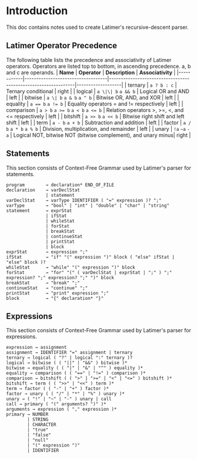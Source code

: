 # Introduction
This doc contains notes used to create Latimer's recursive-descent parser.

## Latimer Operator Precedence
The following table lists the precedence and associativity of Latimer operators. Operators are listed top to bottom, in ascending precedence. a, b and c are operands.
| **Name**   | **Operator**                      | **Description**                                               | **Associativity** |
|------------|-----------------------------------|---------------------------------------------------------------|-------------------|
| ternary    | `a ? b : c`                       | Ternary conditional                                           | right             |
| logical    | `a \|\| b` `a && b`               | Logical OR and AND                                            | left              |
| bitwise    | `a \| b` `a & b` `a ^ b`          | Bitwise OR, AND, and XOR                                      | left              |
| equality   | `a == b` `a != b`                 | Equality operators = and != respectively                      | left              |
| comparison | `a > b` `a >= b` `a < b` `a <= b` | Relation operators >, >=, <, and <= respectively              | left              |
| bitshift   | `a >> b` `a << b`                 | Bitwise right shift and left shift                            | left              |
| term       | `a - b` `a + b`                   | Subtraction and addition                                      | left              |
| factor     | `a / b` `a * b` `a % b`           | Division, multiplication, and remainder                       | left              |
| unary      | `!a` `~a` `-a`                    | Logical NOT, bitwise NOT (bitwise complement), and unary minus| right             |

## Statements
This section consists of Context-Free Grammar used by Latimer's parser for statements.
```
program        → declaration* END_OF_FILE
declaration    → varDeclStat
               | statement
varDeclStat    → varType IDENTIFIER ( "=" expression )? ";"
varType        → "bool" | "int" | "double" | "char" | "string"
statement      → exprStat
               | ifStat
               | whileStat
               | forStat
               | breakStat
               | continueStat
               | printStat
               | block
exprStat       → expression ";"
ifStat         → "if" "(" expression ")" block ( "else" ifStat | "else" block )?
whileStat      → "while" "(" expression ")" block
forStat        → "for" "(" ( varDeclStat | exprStat | ";" ) ";" expression? ";" expression? ";" ")" block
breakStat      → "break" ";"
continueStat   → "continue" ";"
printStat      → "print" expression ";"
block          → "{" declaration* "}"
```

## Expressions
This section consists of Context-Free Grammar used by Latimer's parser for expressions.

```
expression → assignment
assignment → IDENTIFIER "=" assignment | ternary
ternary → logical ( "?" | logical ":" ternary )?
logical → bitwise ( ( "||" | "&&" ) bitwise )*
bitwise → equality ( ( "|" | "&" | "^" ) equality )*
equality → comparison ( ( "==" | "!=" ) comparison )*
comparison → bitshift ( ( ">" | ">=" | "<" | "<=" ) bitshift )*
bitshift → term ( ( ">>" | "<<" ) term )*
term → factor ( ( "-" | "+" ) factor )*
factor → unary ( ( "/" | "*" | "%" ) unary )*
unary → ( "!" | "~" | "-" ) unary | call
call → primary ( "(" arguments? ")" )*
arguments → expression ( "," expression )*
primary → NUMBER
        | STRING
        | CHARACTER
        | "true"
        | "false"
        | "null"
        | "(" expression ")"
        | IDENTIFIER
```
